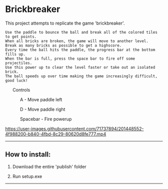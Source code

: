# Brickbreaker
<html>
  <section>
    This project attempts to replicate the game 'brickbreaker'. 
    
    Use the paddle to bounce the ball and break all of the colored tiles to get points. 
    When all bricks are broken, the game will move to another level. 
    Break as many bricks as possible to get a highscore. 
    Every time the ball hits the paddle, the progress bar at the bottom fills up.
    When the bar is full, press the space bar to fire off some projectiles.
    Use this power up to clear the level faster or take out an isolated brick.
    The ball speeds up over time making the game increasingly difficult, good luck!

  </section>
  <section>
      <ul>Controls
        <ul>A - Move paddle left</ul>
        <ul>D - Move paddle right</ul>
        <ul>Spacebar - Fire powerup</ul>
      </ul>
  </section>



https://user-images.githubusercontent.com/71737894/201448552-4f988200-b840-4fbd-8c29-80620d8fe777.mp4

__________________________________________________________________

<H2>How to install:</H2>

1. Download the entire 'publish' folder

2. Run setup.exe

__________________________________________________________________


